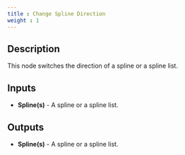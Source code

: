 ```yaml
---
title : Change Spline Direction
weight : 1
---
```


## Description

This node switches the direction of a spline or a spline list.

## Inputs

- **Spline(s)** - A spline or a spline list.

## Outputs

- **Spline(s)** - A spline or a spline list.
